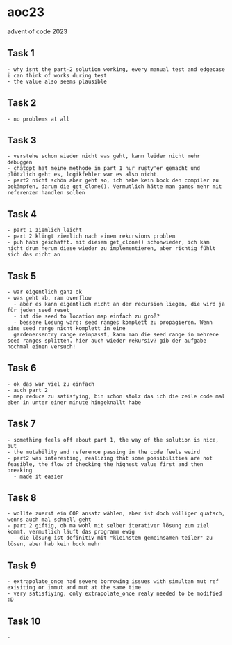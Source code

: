 # aoc23
advent of code 2023

## Task 1
    - why isnt the part-2 solution working, every manual test and edgecase i can think of works during test
    - the value also seems plausible
## Task 2
    - no problems at all
## Task 3
    - verstehe schon wieder nicht was geht, kann leider nicht mehr debuggen
    - chatgpt hat meine methode in part 1 nur rusty'er gemacht und plötzlich geht es, logikfehler war es also nicht.
    - part2 nicht schön aber geht so, ich habe kein bock den compiler zu bekämpfen, darum die get_clone(). Vermutlich hätte man games mehr mit referenzen handlen sollen
## Task 4
    - part 1 ziemlich leicht
    - part 2 klingt ziemlich nach einem rekursions problem
    - puh habs geschafft. mit diesem get_clone() schonwieder, ich kam nicht drum herum diese wieder zu implementieren, aber richtig fühlt sich das nicht an
## Task 5
    - war eigentlich ganz ok
    - was geht ab, ram overflow
      - aber es kann eigentlich nicht an der recursion liegen, die wird ja für jeden seed reset
      - ist die seed to location map einfach zu groß?
      - bessere Lösung wäre: seed ranges komplett zu propagieren. Wenn eine seed range nicht komplett in eine
      gardenersentry range reinpasst, kann man die seed range in mehrere seed ranges splitten. hier auch wieder rekursiv? gib der aufgabe nochmal einen versuch!
## Task 6
    - ok das war viel zu einfach
    - auch part 2
    - map reduce zu satisfying, bin schon stolz das ich die zeile code mal eben in unter einer minute hingeknallt habe
## Task 7
    - something feels off about part 1, the way of the solution is nice, but
    - the mutability and reference passing in the code feels weird
    - part2 was interesting, realizing that some possibilities are not feasible, the flow of checking the highest value first and then breaking
      - made it easier
## Task 8
    - wollte zuerst ein OOP ansatz wählen, aber ist doch völliger quatsch, wenns auch mal schnell geht
    - part 2 giftig, ob ma wohl mit selber iterativer lösung zum ziel kommt. vermutlich läuft das programm ewig
      - die lösung ist definitiv mit "kleinstem gemeinsamen teiler" zu lösen, aber hab kein bock mehr
## Task 9
    - extrapolate_once had severe borrowing issues with simultan mut ref exisiting or immut and mut at the same time
    - very satisfiying, only extrapolate_once realy needed to be modified :D
## Task 10
    - 